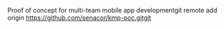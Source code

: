 Proof of concept for multi-team mobile app developmentgit remote add origin https://github.com/senacor/kmp-poc.gitgit 